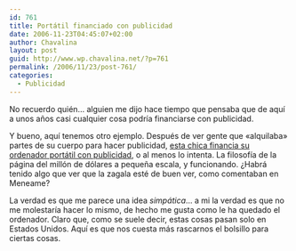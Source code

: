 ```yaml
---
id: 761
title: Portátil financiado con publicidad
date: 2006-11-23T04:45:07+02:00
author: Chavalina
layout: post
guid: http://www.wp.chavalina.net/?p=761
permalink: /2006/11/23/post-761/
categories:
  - Publicidad
---
```

No recuerdo qui&eacute;n&#8230; alguien me dijo hace tiempo que pensaba que de aqu&iacute; a unos a&ntilde;os casi cualquier cosa podr&iacute;a financiarse con publicidad. 

Y bueno, aqu&iacute; tenemos otro ejemplo. Despu&eacute;s de ver gente que «alquilaba» partes de su cuerpo para hacer publicidad, <a href="http://chuddup.com/laser-etched-laptop/" target="_blank">esta chica financia su ordenador port&aacute;til con publicidad</a>, o al menos lo intenta. La filosof&iacute;a de la p&aacute;gina del mill&oacute;n de d&oacute;lares a peque&ntilde;a escala, y funcionando. &iquest;Habr&aacute; tenido algo que ver que la zagala est&eacute; de buen ver, como comentaban en Meneame?

La verdad es que me parece una idea _simp&aacute;tica_&#8230; a mi la verdad es que no me molestar&iacute;a hacer lo mismo, de hecho me gusta como le ha quedado el ordenador. Claro que, como se suele decir, estas cosas pasan solo en Estados Unidos. Aqu&iacute; es que nos cuesta m&aacute;s rascarnos el bolsillo para ciertas cosas.